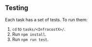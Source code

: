 ## Testing

Each task has a set of tests. To run them:

1. `cd` to `tasks/<InfracostX>/`.
1. Run `npm install`.
1. Run `npm run test`.

